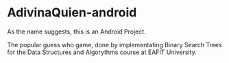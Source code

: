 # AdivinaQuien-android

As the name suggests, this is an Android Project.

The popular guess who game, done by implementating Binary Search Trees for the Data Structures and Algorythms course at EAFIT University.
